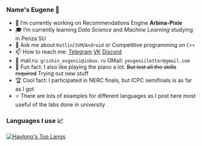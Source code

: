 ### Name's Eugene 👋

- 🔭 I’m currently working on Recommendations Engine **Arbina-Pixie**
- 🎓 I’m currently learning *Data Science* and *Machine Learning* studying in Penza SU
- 💬 Ask me about `Kotlin`/`JVM`/`Android` or Competitive programming on `C++`
- 📫 How to reach me: [Telegram](https://t.me/havlong) [VK](https://vk.com/havlong) [Discord](https://discordapp.com/users/329678418851397653)
- 📧 mail.ru: `grishin_evgenii@inbox.ru` GMail: `yevgeniiletter@gmail.com`
- 🎹 Fun fact: I also like playing the piano a lot. ~~But lost all the skills required~~ Trying out new stuff
- 🏆 Cool fact: I participated in NERC finals, but ICPC semifinals is as far as I got
- ⭐ There are lots of examples for different languages as I post here most useful of the labs done in university

### Languages I use 📈

[![Havlong's Top Langs](https://github-readme-stats.vercel.app/api/top-langs/?username=Havlong&layout=compact&langs_count=10&theme=vue)](https://github.com/anuraghazra/github-readme-stats)
